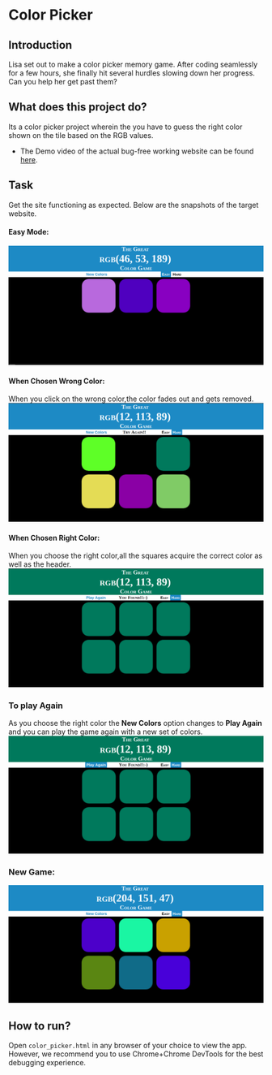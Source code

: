 # Color Picker

## Introduction
Lisa set out to make a color picker memory game. After coding seamlessly for a few hours, she finally hit several hurdles slowing down her progress. Can you help her get past them?

## What does this project do?
Its a color picker project wherein the you have to guess the right color shown on the tile based on the RGB values.

- The Demo video of the actual bug-free working website can be found [here](https://www.youtube.com/watch?v=oOTQyiusmGg).

## Task

Get the site functioning as expected. Below are the snapshots of the target website.

#### Easy Mode:
![Easy Mode](images/Easy_mode.png)

####  When Chosen Wrong Color:
When you click on the wrong color,the color fades out and gets removed.
![Chosen Wrong Color](images/Wrong_choice.png)

#### When Chosen Right Color:
When you choose the right color,all the squares acquire the correct color as well as the header.
![Chosen Correct](images/correct_choice.png)

### To play Again
As you choose the right color the <strong>New Colors</strong> option changes to <strong>Play Again</strong> and you can play the game again with a new set of colors.
![New Game](images/Hovering.png)

### New Game:
![new game](images/Screenshot%20from%202019-02-02%2009-22-15.png)

## How to run? 
Open `color_picker.html` in any browser of your choice to view the app. However, we recommend you to use Chrome+Chrome DevTools for the best debugging experience. 

